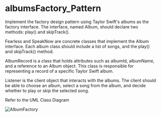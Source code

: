 # albumsFactory_Pattern

Implement the factory design pattern using Taylor Swift's albums as the factory interface. The interface, named Album, should declare two methods: play() and skipTrack().

Fearless and SpeakNow are concrete classes that implement the Album interface. Each album class should include a list of songs, and the play() and skipTrack() method.

AlbumRecord is a class that holds attributes such as albumId, albumName, and a reference to an Album object. This class is responsible for representing a record of a specific Taylor Swift album.

Listener is the client object that interacts with the albums. The client should be able to choose an album, select a song from the album, and decide whether to play or skip the selected song.

Refer to the UML Class Diagram

![AlbumFactory](https://github.com/drmgabuyo/albumsFactory_Pattern/assets/147422759/14d30b88-3720-4800-af04-1b79278990c2)
